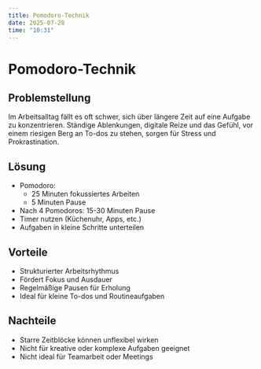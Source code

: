 ```yaml
---
title: Pomodoro-Technik
date: 2025-07-28
time: "10:31"
---
```


# Pomodoro-Technik

## Problemstellung
Im Arbeitsalltag fällt es oft schwer, sich über längere Zeit auf eine Aufgabe zu konzentrieren. Ständige Ablenkungen, digitale Reize und das Gefühl, vor einem riesigen Berg an To-dos zu stehen, sorgen für Stress und Prokrastination.

## Lösung
* Pomodoro:
  * 25 Minuten fokussiertes Arbeiten
  * 5 Minuten Pause
* Nach 4 Pomodoros: 15-30 Minuten Pause
* Timer nutzen (Küchenuhr, Apps, etc.)
* Aufgaben in kleine Schritte unterteilen

## Vorteile
* Strukturierter Arbeitsrhythmus
* Fördert Fokus und Ausdauer
* Regelmäßige Pausen für Erholung
* Ideal für kleine To-dos und Routineaufgaben

## Nachteile
* Starre Zeitblöcke können unflexibel wirken
* Nicht für kreative oder komplexe Aufgaben geeignet
* Nicht ideal für Teamarbeit oder Meetings